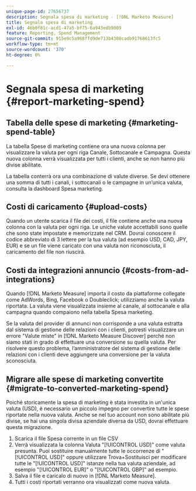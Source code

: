 ```yaml
---
unique-page-id: 27656737
description: Segnala spesa di marketing - [!DNL Marketo Measure]
title: Segnala spesa di marketing
exl-id: 46b0f81c-acd1-47a5-bf75-6a943edb9009
feature: Reporting, Spend Management
source-git-commit: 915e9c5a968ffd9de713b4308cadb91768613fc5
workflow-type: tm+mt
source-wordcount: '370'
ht-degree: 0%

---
```


# Segnala spesa di marketing {#report-marketing-spend}

## Tabella delle spese di marketing {#marketing-spend-table}

La tabella Spese di marketing contiene ora una nuova colonna per visualizzare la valuta per ogni riga Canale, Sottocanale e Campagna. Questa nuova colonna verrà visualizzata per tutti i clienti, anche se non hanno più divise abilitate.

La tabella conterrà ora una combinazione di valute diverse. Se devi ottenere una somma di tutti i canali, i sottocanali o le campagne in un’unica valuta, consulta la dashboard Spesa marketing.

## Costi di caricamento {#upload-costs}

Quando un utente scarica il file dei costi, il file contiene anche una nuova colonna con la valuta per ogni riga. Le uniche valute accettabili sono quelle che sono state impostate e memorizzate nel CRM. Dovrai conoscere il codice abbreviato di 3 lettere per la tua valuta (ad esempio USD, CAD, JPY, EUR) e se un file viene caricato con una valuta non riconosciuta, il caricamento del file non riuscirà.

## Costi da integrazioni annuncio {#costs-from-ad-integrations}

Quando [!DNL Marketo Measure] importa il costo da piattaforme collegate come AdWords, Bing, Facebook o Doubleclick; utilizziamo anche la valuta riportata. La valuta viene visualizzata insieme al canale, al sottocanale e alla campagna quando compaiono nella tabella Spesa marketing.

Se la valuta del provider di annunci non corrisponde a una valuta estratta dal sistema di gestione delle relazioni con i clienti, potresti visualizzare un errore &quot;Valute miste&quot; in [!DNL Marketo Measure Discover] perché non siamo stati in grado di effettuare una conversione su quella valuta. Per risolvere questo problema, l’amministratore del sistema di gestione delle relazioni con i clienti deve aggiungere una conversione per la valuta sconosciuta.

## Migrare alle spese di marketing convertite {#migrate-to-converted-marketing-spend}

Poiché storicamente la spesa di marketing è stata investita in un&#39;unica valuta (USD), è necessario un piccolo impegno per convertire tutte le spese riportate nella nuova valuta. Anche se nel tuo account non sono abilitate più divise, se hai una singola divisa aziendale diversa da USD, dovrai effettuare questa migrazione.

1. Scarica il file Spesa corrente in un file CSV
1. Verrà visualizzata la colonna Valuta &quot;[!UICONTROL USD]&quot; come valuta presunta. Puoi sostituire manualmente tutte le occorrenze di &quot;[!UICONTROL USD]&quot; oppure utilizzare Trova+Sostituisci per modificare tutte le &quot;[!UICONTROL USD]&quot; istanze nella tua valuta aziendale, ad esempio &quot;[!UICONTROL EUR]&quot; o &quot;[!UICONTROL GBP]&quot; ad esempio.
1. Salva il file e caricalo di nuovo in [!DNL Marketo Measure].
1. Tutti i costi riportati verranno ora visualizzati come nuova valuta.
